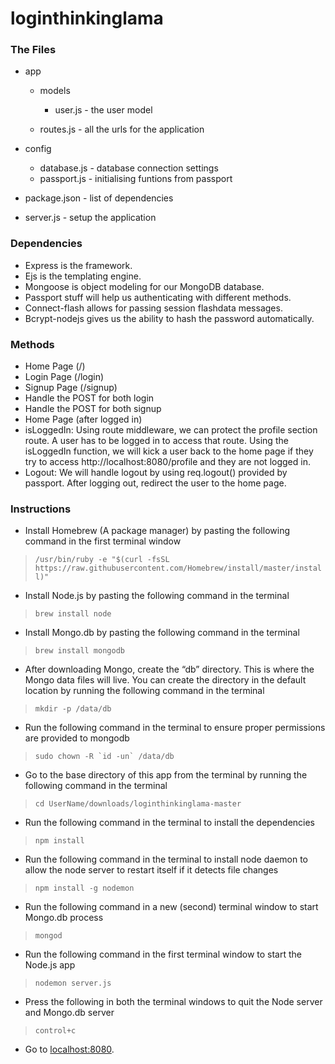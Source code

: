 # loginthinkinglama

### The Files

- app

  - models
    - user.js - the user model 

  - routes.js - all the urls for the application
- config
  - database.js - database connection settings
  - passport.js - initialising funtions from passport
- package.json - list of dependencies
- server.js - setup the application

### Dependencies

- Express is the framework.
- Ejs is the templating engine.
- Mongoose is object modeling for our MongoDB database.
- Passport stuff will help us authenticating with different methods.
- Connect-flash allows for passing session flashdata messages.
- Bcrypt-nodejs gives us the ability to hash the password automatically.

### Methods

- Home Page (/)
- Login Page (/login)
- Signup Page (/signup)
- Handle the POST for both login
- Handle the POST for both signup
- Home Page (after logged in)
- isLoggedIn: Using route middleware, we can protect the profile section route. A user has to be logged in to access that route. Using the isLoggedIn function, we will kick a user back to the home page if they try to access http://localhost:8080/profile and they are not logged in.
- Logout: We will handle logout by using req.logout() provided by passport. After logging out, redirect the user to the home page.

### Instructions

- Install Homebrew (A package manager) by pasting the following command in the first terminal window
> `/usr/bin/ruby -e "$(curl -fsSL https://raw.githubusercontent.com/Homebrew/install/master/install)"`
- Install Node.js by pasting the following command in the terminal
> `brew install node`
- Install Mongo.db by pasting the following command in the terminal
> `brew install mongodb`
- After downloading Mongo, create the “db” directory. This is where the Mongo data files will live. You can create the directory in the default location by running the following command in the terminal 
> `mkdir -p /data/db`
- Run the following command in the terminal to ensure proper permissions are provided to mongodb
> ``sudo chown -R `id -un` /data/db``
- Go to the base directory of this app from the terminal by running the following command in the terminal
> `cd UserName/downloads/loginthinkinglama-master`
- Run the following command in the terminal to install the dependencies
> `npm install`
- Run the following command in the terminal to install node daemon to allow the node server to restart itself if it detects file changes
> `npm install -g nodemon`
- Run the following command in a new (second) terminal window to start Mongo.db process
> `mongod`
- Run the following command in the first terminal window to start the Node.js app
> `nodemon server.js`
- Press the following in both the terminal windows to quit the Node server and Mongo.db server
> `control+c`
- Go to [localhost:8080](http://localhost:8080).
